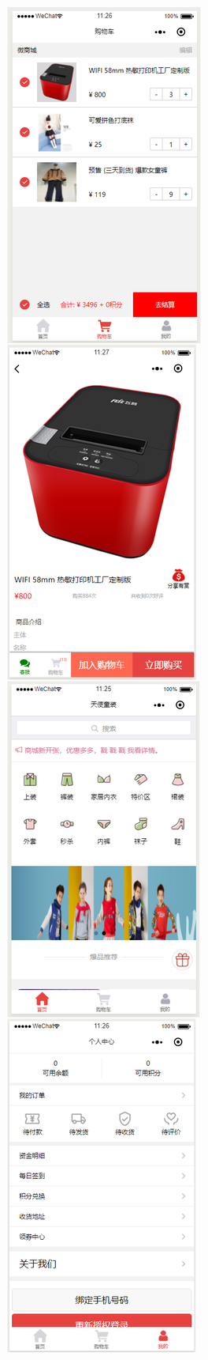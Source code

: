 ![cart](readme/cart.png)
![details](readme/details.png)
![index](readme/index.png)
![person](readme/person.png)

